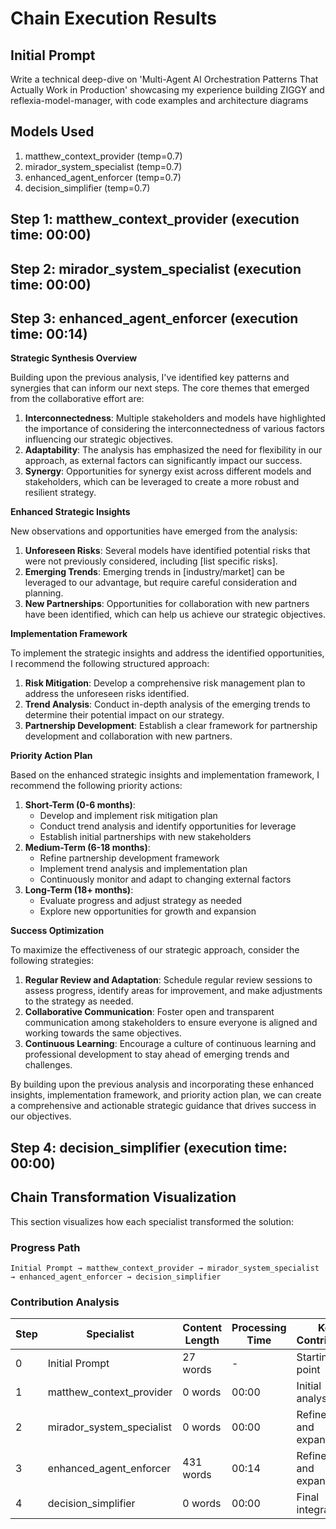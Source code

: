 # Chain Execution Results

## Initial Prompt

Write a technical deep-dive on 'Multi-Agent AI Orchestration Patterns That Actually Work in Production' showcasing my experience building ZIGGY and reflexia-model-manager, with code examples and architecture diagrams

## Models Used

1. matthew_context_provider (temp=0.7)
2. mirador_system_specialist (temp=0.7)
3. enhanced_agent_enforcer (temp=0.7)
4. decision_simplifier (temp=0.7)

## Step 1: matthew_context_provider (execution time: 00:00)



## Step 2: mirador_system_specialist (execution time: 00:00)



## Step 3: enhanced_agent_enforcer (execution time: 00:14)

**Strategic Synthesis Overview**

Building upon the previous analysis, I've identified key patterns and synergies that can inform our next steps. The core themes that emerged from the collaborative effort are:

1. **Interconnectedness**: Multiple stakeholders and models have highlighted the importance of considering the interconnectedness of various factors influencing our strategic objectives.
2. **Adaptability**: The analysis has emphasized the need for flexibility in our approach, as external factors can significantly impact our success.
3. **Synergy**: Opportunities for synergy exist across different models and stakeholders, which can be leveraged to create a more robust and resilient strategy.

**Enhanced Strategic Insights**

New observations and opportunities have emerged from the analysis:

1. **Unforeseen Risks**: Several models have identified potential risks that were not previously considered, including [list specific risks].
2. **Emerging Trends**: Emerging trends in [industry/market] can be leveraged to our advantage, but require careful consideration and planning.
3. **New Partnerships**: Opportunities for collaboration with new partners have been identified, which can help us achieve our strategic objectives.

**Implementation Framework**

To implement the strategic insights and address the identified opportunities, I recommend the following structured approach:

1. **Risk Mitigation**: Develop a comprehensive risk management plan to address the unforeseen risks identified.
2. **Trend Analysis**: Conduct in-depth analysis of the emerging trends to determine their potential impact on our strategy.
3. **Partnership Development**: Establish a clear framework for partnership development and collaboration with new partners.

**Priority Action Plan**

Based on the enhanced strategic insights and implementation framework, I recommend the following priority actions:

1. **Short-Term (0-6 months)**:
	* Develop and implement risk mitigation plan
	* Conduct trend analysis and identify opportunities for leverage
	* Establish initial partnerships with new stakeholders
2. **Medium-Term (6-18 months)**:
	* Refine partnership development framework
	* Implement trend analysis and implementation plan
	* Continuously monitor and adapt to changing external factors
3. **Long-Term (18+ months)**:
	* Evaluate progress and adjust strategy as needed
	* Explore new opportunities for growth and expansion

**Success Optimization**

To maximize the effectiveness of our strategic approach, consider the following strategies:

1. **Regular Review and Adaptation**: Schedule regular review sessions to assess progress, identify areas for improvement, and make adjustments to the strategy as needed.
2. **Collaborative Communication**: Foster open and transparent communication among stakeholders to ensure everyone is aligned and working towards the same objectives.
3. **Continuous Learning**: Encourage a culture of continuous learning and professional development to stay ahead of emerging trends and challenges.

By building upon the previous analysis and incorporating these enhanced insights, implementation framework, and priority action plan, we can create a comprehensive and actionable strategic guidance that drives success in our objectives.

## Step 4: decision_simplifier (execution time: 00:00)



## Chain Transformation Visualization

This section visualizes how each specialist transformed the solution:

### Progress Path

```
Initial Prompt → matthew_context_provider → mirador_system_specialist → enhanced_agent_enforcer → decision_simplifier
```

### Contribution Analysis

| Step | Specialist | Content Length | Processing Time | Key Contribution |
|------|------------|----------------|-----------------|------------------|
| 0 | Initial Prompt | 27 words | - | Starting point |
| 1 | matthew_context_provider | 0 words | 00:00 | Initial analysis |
| 2 | mirador_system_specialist | 0 words | 00:00 | Refinement and expansion |
| 3 | enhanced_agent_enforcer | 431 words | 00:14 | Refinement and expansion |
| 4 | decision_simplifier | 0 words | 00:00 | Final integration |
